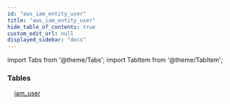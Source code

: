 ```yaml
---
id: "aws_iam_entity_user"
title: "aws_iam_entity_user"
hide_table_of_contents: true
custom_edit_url: null
displayed_sidebar: "docs"
---
```


import Tabs from '@theme/Tabs';
import TabItem from '@theme/TabItem';

<Tabs queryString="view">
  <TabItem value="components" label="Components" default>

### Tables

    [iam_user](../../aws/tables/aws_iam_entity_user.IamUser)

</TabItem>
  <TabItem value="code-examples" label="Code examples">

</TabItem>
</Tabs>
